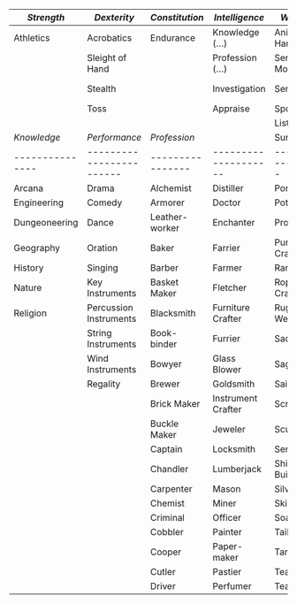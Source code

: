 | *Strength*      | *Dexterity*              | *Constitution*   | *Intelligence*       | *Wisdom*          | *Charisma*        |
| --------------- | ------------------------ | ---------------- | -------------------- | ----------------- | ----------------- |
| Athletics       | Acrobatics               | Endurance        | Knowledge (…)        | Animal Handling   | Bluff             |
|                 | Sleight of Hand          |                  | Profession (…)       | Sense Motive      | Intimidation      |
|                 | Stealth                  |                  | Investigation        | Sense Self        | Performance (…)   |
|                 | Toss                     |                  | Appraise             | Spot              | Diplomacy         |
|                 |                          |                  |                      | Listen            | Streetwise        |
| *Knowledge*     | *Performance*            | *Profession*     |                      | Survival          |                   |
| --------------- | ------------------------ | ---------------- | -------------------- | ----------------- | ----------------- |
| Arcana          | Drama                    | Alchemist        | Distiller            | Porter            | Tinker            |
| Engineering     | Comedy                   | Armorer          | Doctor               | Potter            | Toolsmith         |
| Dungeoneering   | Dance                    | Leather-worker   | Enchanter            | Prostitute        | Toy Crafter       |
| Geography       | Oration                  | Baker            | Farrier              | Purse Crafter     | Vintner           |
| History         | Singing                  | Barber           | Farmer               | Rancher           | Weaponsmith       |
| Nature          | Key Instruments          | Basket Maker     | Fletcher             | Rope Crafter      | Weaver            |
| Religion        | Percussion Instruments   | Blacksmith       | Furniture Crafter    | Rug Weaver        | Wheelwright       |
|                 | String Instruments       | Book-binder      | Furrier              | Saddler           | Whittler          |
|                 | Wind Instruments         | Bowyer           | Glass Blower         | Sage              | Woodcarver        |
|                 | Regality                 | Brewer           | Goldsmith            | Sailor            |                   |
|                 |                          | Brick Maker      | Instrument Crafter   | Scribe            |                   |
|                 |                          | Buckle Maker     | Jeweler              | Sculpter          |                   |
|                 |                          | Captain          | Locksmith            | Sentry            |                   |
|                 |                          | Chandler         | Lumberjack           | Ship Builder      |                   |
|                 |                          | Carpenter        | Mason                | Silversmith       |                   |
|                 |                          | Chemist          | Miner                | Skinner           |                   |
|                 |                          | Criminal         | Officer              | Soapmaker         |                   |
|                 |                          | Cobbler          | Painter              | Tailer            |                   |
|                 |                          | Cooper           | Paper-maker          | Tanner            |                   |
|                 |                          | Cutler           | Pastier              | Teacher           |                   |
|                 |                          | Driver           | Perfumer             | Teamster          |                   |

